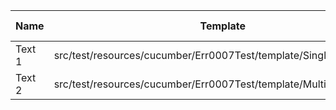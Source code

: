|  Name  |                              Template                              | Single/Multi | Output Path | File Pattern |
|--------|--------------------------------------------------------------------|--------------|-------------|--------------|
| Text 1 | src/test/resources/cucumber/Err0007Test/template/SingleTemplate.vm | Single       | single      |              |
| Text 2 | src/test/resources/cucumber/Err0007Test/template/MultiTemplate.vm  | Multi        | multi       |              |

